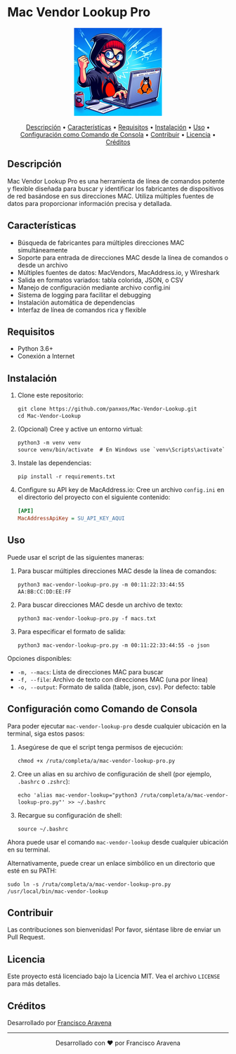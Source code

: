 # Mac Vendor Lookup Pro

<p align="center">
  <img src="https://raw.githubusercontent.com/panxos/ConfServerDebian/main/panxos_logo.png" alt="Panxos Logo" width="200"/>
</p>

<p align="center">
  <a href="#descripción">Descripción</a> •
  <a href="#características">Características</a> •
  <a href="#requisitos">Requisitos</a> •
  <a href="#instalación">Instalación</a> •
  <a href="#uso">Uso</a> •
  <a href="#configuración-como-comando-de-consola">Configuración como Comando de Consola</a> •
  <a href="#contribuir">Contribuir</a> •
  <a href="#licencia">Licencia</a> •
  <a href="#créditos">Créditos</a>
</p>

## Descripción

Mac Vendor Lookup Pro es una herramienta de línea de comandos potente y flexible diseñada para buscar y identificar los fabricantes de dispositivos de red basándose en sus direcciones MAC. Utiliza múltiples fuentes de datos para proporcionar información precisa y detallada.

## Características

- Búsqueda de fabricantes para múltiples direcciones MAC simultáneamente
- Soporte para entrada de direcciones MAC desde la línea de comandos o desde un archivo
- Múltiples fuentes de datos: MacVendors, MacAddress.io, y Wireshark
- Salida en formatos variados: tabla colorida, JSON, o CSV
- Manejo de configuración mediante archivo config.ini
- Sistema de logging para facilitar el debugging
- Instalación automática de dependencias
- Interfaz de línea de comandos rica y flexible

## Requisitos

- Python 3.6+
- Conexión a Internet

## Instalación

1. Clone este repositorio:
   ```
   git clone https://github.com/panxos/Mac-Vendor-Lookup.git
   cd Mac-Vendor-Lookup
   ```

2. (Opcional) Cree y active un entorno virtual:
   ```
   python3 -m venv venv
   source venv/bin/activate  # En Windows use `venv\Scripts\activate`
   ```

3. Instale las dependencias:
   ```
   pip install -r requirements.txt
   ```

4. Configure su API key de MacAddress.io:
   Cree un archivo `config.ini` en el directorio del proyecto con el siguiente contenido:
   ```ini
   [API]
   MacAddressApiKey = SU_API_KEY_AQUI
   ```

## Uso

Puede usar el script de las siguientes maneras:

1. Para buscar múltiples direcciones MAC desde la línea de comandos:
   ```
   python3 mac-vendor-lookup-pro.py -m 00:11:22:33:44:55 AA:BB:CC:DD:EE:FF
   ```

2. Para buscar direcciones MAC desde un archivo de texto:
   ```
   python3 mac-vendor-lookup-pro.py -f macs.txt
   ```

3. Para especificar el formato de salida:
   ```
   python3 mac-vendor-lookup-pro.py -m 00:11:22:33:44:55 -o json
   ```

Opciones disponibles:
- `-m, --macs`: Lista de direcciones MAC para buscar
- `-f, --file`: Archivo de texto con direcciones MAC (una por línea)
- `-o, --output`: Formato de salida (table, json, csv). Por defecto: table

## Configuración como Comando de Consola

Para poder ejecutar `mac-vendor-lookup-pro` desde cualquier ubicación en la terminal, siga estos pasos:

1. Asegúrese de que el script tenga permisos de ejecución:
   ```
   chmod +x /ruta/completa/a/mac-vendor-lookup-pro.py
   ```

2. Cree un alias en su archivo de configuración de shell (por ejemplo, `.bashrc` o `.zshrc`):
   ```
   echo 'alias mac-vendor-lookup="python3 /ruta/completa/a/mac-vendor-lookup-pro.py"' >> ~/.bashrc
   ```

3. Recargue su configuración de shell:
   ```
   source ~/.bashrc
   ```

Ahora puede usar el comando `mac-vendor-lookup` desde cualquier ubicación en su terminal.

Alternativamente, puede crear un enlace simbólico en un directorio que esté en su PATH:

```
sudo ln -s /ruta/completa/a/mac-vendor-lookup-pro.py /usr/local/bin/mac-vendor-lookup
```

## Contribuir

Las contribuciones son bienvenidas! Por favor, siéntase libre de enviar un Pull Request.

## Licencia

Este proyecto está licenciado bajo la Licencia MIT. Vea el archivo `LICENSE` para más detalles.

## Créditos

Desarrollado por [Francisco Aravena](https://github.com/panxos)

---

<p align="center">
  Desarrollado con ❤️ por Francisco Aravena
</p>
